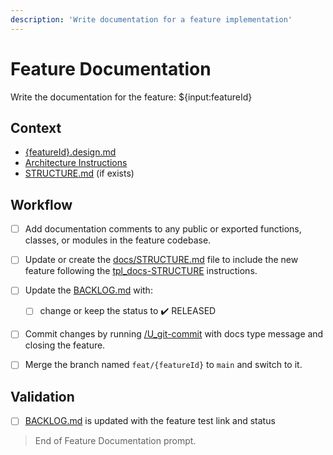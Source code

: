 ```yaml
---
description: 'Write documentation for a feature implementation'
---
```


# Feature Documentation

Write the documentation for the feature: ${input:featureId}

## Context

- [{featureId}.design.md](/docs/feats/{featureId}.design.md)
- [Architecture Instructions](../instructions/bst_architecture.instructions.md)
- [STRUCTURE.md](/docs/STRUCTURE.md) (if exists)

## Workflow

- [ ] Add documentation comments to any public or exported functions, classes, or modules in the feature codebase.

- [ ] Update or create the [docs/STRUCTURE.md](/docs/STRUCTURE.md) file to include the new feature following the [tpl_docs-STRUCTURE](../instructions/tpl_docs-STRUCTURE.instructions.md) instructions.

- [ ] Update the [BACKLOG.md](/docs/BACKLOG.md) with:
  - [ ] change or keep the status to ✔️ RELEASED

- [ ] Commit changes by running [/U_git-commit](U_git-commit.prompt.md) with docs type message and closing the feature.

- [ ] Merge the branch named `feat/{featureId}` to `main` and switch to it.

## Validation

- [ ] [BACKLOG.md](/docs/BACKLOG.md) is updated with the feature test link and status

> End of Feature Documentation prompt.